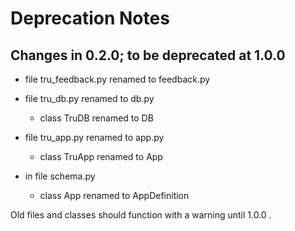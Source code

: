 # Deprecation Notes

## Changes in 0.2.0; to be deprecated at 1.0.0

- file tru_feedback.py renamed to feedback.py

- file tru_db.py renamed to db.py
    - class TruDB renamed to DB

- file tru_app.py renamed to app.py
    - class TruApp renamed to App

- in file schema.py
    - class App renamed to AppDefinition

Old files and classes should function with a warning until 1.0.0 .
